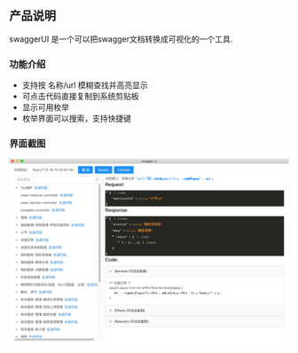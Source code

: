 ## 产品说明

swaggerUI 是一个可以把swagger文档转换成可视化的一个工具.

### 功能介绍

- 支持按 名称/url 模糊查找并高亮显示
- 可点击代码直接复制到系统剪贴板
- 显示可用枚举
- 枚举界面可以搜索，支持快捷键

### 界面截图

![Image](https://github.com/YueHui/codeGenerator/raw/master/code.jpg)
